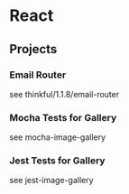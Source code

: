# React

## Projects

### Email Router

see thinkful/1.1.8/email-router

### Mocha Tests for Gallery

see mocha-image-gallery


### Jest Tests for Gallery

see jest-image-gallery
